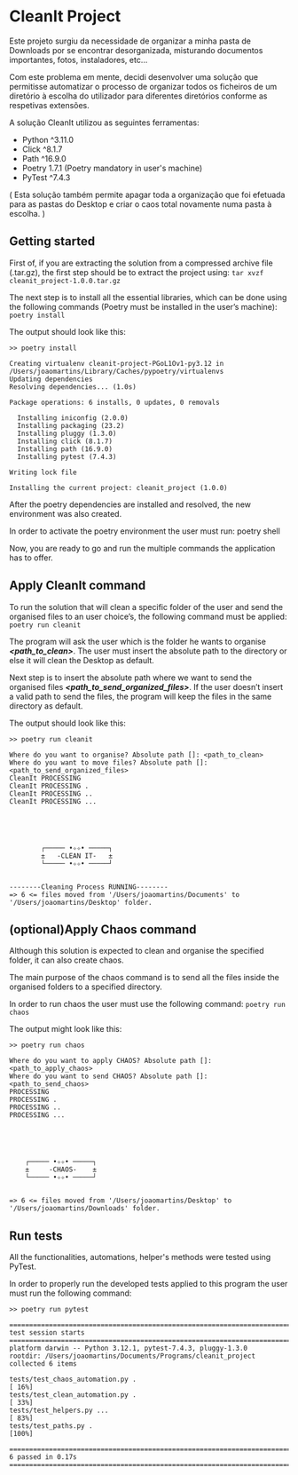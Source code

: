 # CleanIt Project

Este projeto surgiu da necessidade de organizar a minha pasta de Downloads por se encontrar  desorganizada, misturando documentos importantes, fotos, instaladores, etc…

Com este problema em mente, decidi desenvolver uma solução que permitisse automatizar o processo de organizar todos os ficheiros de um diretório à escolha do utilizador para diferentes diretórios conforme as respetivas extensões.

A solução CleanIt utilizou as seguintes ferramentas:

* Python ^3.11.0
* Click ^8.1.7
* Path ^16.9.0
* Poetry 1.7.1   (Poetry mandatory in user's machine)
* PyTest ^7.4.3

( Esta solução também permite apagar toda a organização que foi efetuada para as pastas do Desktop e criar o caos total novamente numa pasta à escolha. )


## Getting started

First of, if you are extracting the solution from a compressed archive file (.tar.gz), the first step should be to extract the project using: `tar xvzf cleanit_project-1.0.0.tar.gz`

The next step is to install all the essential libraries, which can be done using the following commands (Poetry must be installed in the user’s machine): `poetry install`

The output should look like this:

``` 
>> poetry install

Creating virtualenv cleanit-project-PGoL1Ov1-py3.12 in /Users/joaomartins/Library/Caches/pypoetry/virtualenvs
Updating dependencies
Resolving dependencies... (1.0s)

Package operations: 6 installs, 0 updates, 0 removals

  Installing iniconfig (2.0.0)
  Installing packaging (23.2)
  Installing pluggy (1.3.0)
  Installing click (8.1.7)
  Installing path (16.9.0)
  Installing pytest (7.4.3)

Writing lock file

Installing the current project: cleanit_project (1.0.0)
```

After the poetry dependencies are installed and resolved, the new environment was also created.

In order to activate the poetry environment the user must run: poetry shell

Now, you are ready to go and run the multiple commands the application has to offer.


## Apply CleanIt command

To run the solution that will clean a specific folder of the user and send the organised files to an user choice’s, the following command must be applied: `poetry run cleanit`

The program will ask the user which is the folder he wants to organise _**<path_to_clean>**_. The user must insert the absolute path to the directory or else it will clean the Desktop as default.

Next step is to insert the absolute path where we want to send the organised files **_<path_to_send_organized_files>_**. If the user doesn’t insert a valid path to send the files, the program will keep the files in the same directory as default.

The output should look like this:

```
>> poetry run cleanit

Where do you want to organise? Absolute path []: <path_to_clean>
Where do you want to move files? Absolute path []: <path_to_send_organized_files>
CleanIt PROCESSING
CleanIt PROCESSING .
CleanIt PROCESSING ..
CleanIt PROCESSING ...





        ┌───── •✧✧• ─────┐
        ±   -CLEAN IT-   ± 
        └───── •✧✧• ─────┘
        

--------Cleaning Process RUNNING--------
=> 6 <= files moved from '/Users/joaomartins/Documents' to '/Users/joaomartins/Desktop' folder.
```

## (optional)Apply Chaos command

Although this solution is expected to clean and organise the specified folder, it can also create chaos.  

The main purpose of the chaos command is to send all the files inside the organised folders to a specified directory.

In order to run chaos the user must use the following command: `poetry run chaos`

The output might look like this:

```
>> poetry run chaos

Where do you want to apply CHAOS? Absolute path []: <path_to_apply_chaos>
Where do you want to send CHAOS? Absolute path []: <path_to_send_chaos>
PROCESSING
PROCESSING .
PROCESSING ..
PROCESSING ...





    ┌───── •✧✧• ─────┐
    ±     -CHAOS-    ± 
    └───── •✧✧• ─────┘
    
    
=> 6 <= files moved from '/Users/joaomartins/Desktop' to '/Users/joaomartins/Downloads' folder.
````

## Run tests

All the functionalities, automations, helper's methods were tested using PyTest.

In order to properly run the developed tests applied to this program the user must run the following command:

```
>> poetry run pytest

========================================================================= test session starts ==========================================================================
platform darwin -- Python 3.12.1, pytest-7.4.3, pluggy-1.3.0
rootdir: /Users/joaomartins/Documents/Programs/cleanit_project
collected 6 items                                                                                                                                                      

tests/test_chaos_automation.py .                                                                                                                                 [ 16%]
tests/test_clean_automation.py .                                                                                                                                 [ 33%]
tests/test_helpers.py ...                                                                                                                                        [ 83%]
tests/test_paths.py .                                                                                                                                            [100%]

========================================================================== 6 passed in 0.17s ===========================================================================

```


